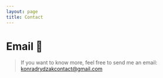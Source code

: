 ```yaml
---
layout: page
title: Contact
---
```


# Email 📧

> If you want to know more, feel free to send me an email:  
<konradrydzakcontact@gmail.com>